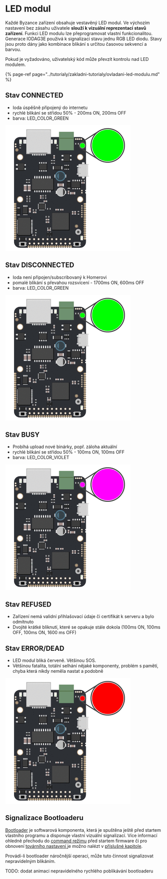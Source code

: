 # LED modul

Každé Byzance zařízení obsahuje vestavěný LED modul. Ve výchozím nastavení bez zásahu uživatele **slouží k vizuální reprezentaci stavů zařízení**. Funkci LED modulu lze přeprogramovat vlastní funkcionalitou. Generace IODAG3E použivá k signalizaci stavu jednu RGB LED diodu. Stavy jsou proto dány jako kombinace blikání s určitou časovou sekvencí a barvou.

Pokud je vyžadováno, uživatelský kód může převzít kontrolu nad LED modulem.

{% page-ref page="../tutorialy/zakladni-tutorialy/ovladani-led-modulu.md" %}

## Stav CONNECTED

* Ioda úspěšně připojený do internetu
* rychlé blikání se střídou 50% - 200ms ON, 200ms OFF
* barva: LED\_COLOR\_GREEN

![](../../.gitbook/assets/connected.gif)

## Stav DISCONNECTED

* Ioda není připojen/subscribovaný k Homerovi
* pomalé blikání s převahou rozsvícení - 1700ms ON, 600ms OFF
* barva: LED\_COLOR\_GREEN

![](../../.gitbook/assets/disconnected%20%281%29.gif)

## Stav BUSY

* Probíhá upload nové binárky, popř. záloha aktuální
* rychlé blikání se střídou 50% - 100ms ON, 100ms OFF
* barva: LED\_COLOR\_VIOLET

![](../../.gitbook/assets/busy.gif)

## Stav REFUSED

* Zařízení nemá validní přihlašovací údaje či certifikát k serveru a bylo odmítnuto
* Dvojité krátké bliknutí, které se opakuje stále dokola \(100ms ON, 100ms OFF, 100ms ON, 1600 ms OFF\)

## Stav ERROR/DEAD

* LED modul bliká červeně. Většinou SOS.
* Většinou fatalita, totální selhání nějaké komponenty, problém s pamětí, chyba která nikdy neměla nastat a podobně

![](../../.gitbook/assets/ioda_error_code.gif)

## Signalizace Bootloaderu

[Bootloader](bootloader/) je softwarová komponenta, která je spuštěna ještě před startem vlastního programu a disponuje vlastní vizuální signalizací. Více informací ohledně přechodu do [command režimu](bootloader/command-mod.md) před startem firmware či pro obnovení [továrního nastavení ](bootloader/rezimy-bootloaderu.md#mod-restore)je možno nalézt v [příslušné kapitole](bootloader/).

Provádí-li bootloader náročnější operaci, může tuto činnost signalizovat nepravidelným blikáním.

TODO: dodat animaci nepravidelného rychlého poblikávání bootloaderu

